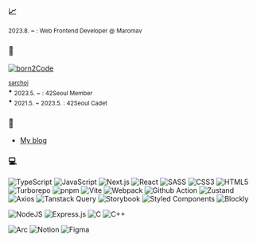 ### 📈
<sup>2023.8. ~ : Web Frontend Developer @ Maromav</sup><br/>

### 📖

[![born2Code](https://img.shields.io/badge/Born2Code-000000.svg?style=for-the-badge&logo=42&logoColor=FFFFFF)](https://42seoul.kr) 

<sub>[sarchoi](https://profile.intra.42.fr/users/sarchoi)</sub><br/>
• <sub>2023.5. ~ : 42Seoul Member</sub><br/>
• <sub>2021.5. ~ 2023.5. : 42Seoul Cadet</sub>

### 🔗
- [My blog](https://blog.srngch.com)

### 💻
![TypeScript](https://img.shields.io/badge/typescript-%23007ACC.svg?style=for-the-badge&logo=typescript&logoColor=white)
![JavaScript](https://img.shields.io/badge/javascript-%23323330.svg?style=for-the-badge&logo=javascript&logoColor=%23F7DF1E)
![Next.js](https://img.shields.io/badge/next.js-000000?style=for-the-badge&logo=next.js&logoColor=white)
![React](https://img.shields.io/badge/react-%2320232a.svg?style=for-the-badge&logo=react&logoColor=%2361DAFB)
![SASS](https://img.shields.io/badge/SASS-hotpink.svg?style=for-the-badge&logo=SASS&logoColor=white)
![CSS3](https://img.shields.io/badge/css3-%231572B6.svg?style=for-the-badge&logo=css3&logoColor=white)
![HTML5](https://img.shields.io/badge/html5-%23E34F26.svg?style=for-the-badge&logo=html5&logoColor=white)
![Turborepo](https://img.shields.io/badge/turborepo-%23EF4444.svg?style=for-the-badge&logo=turborepo&logoColor=white)
![pnpm](https://img.shields.io/badge/pnpm-%23F69220.svg?style=for-the-badge&logo=pnpm&logoColor=white)
![Vite](https://img.shields.io/badge/vite-%23007ACC.svg?style=for-the-badge&logo=vite&logoColor=white)
![Webpack](https://img.shields.io/badge/webpack-%238DD6F9.svg?style=for-the-badge&logo=webpack&logoColor=black)
![Github Action](https://img.shields.io/badge/github--actions-%232671E5.svg?style=for-the-badge&logo=github-actions&logoColor=white)
![Zustand](https://img.shields.io/badge/zustand-%23222222.svg?style=for-the-badge&logo=zustand&logoColor=white)
![Axios](https://img.shields.io/badge/axios-%23232F3E.svg?style=for-the-badge&logo=axios&logoColor=white)
![Tanstack Query](https://img.shields.io/badge/tanstack--query-%23FF0000.svg?style=for-the-badge&logo=react-query&logoColor=white)
![Storybook](https://img.shields.io/badge/storybook-%23FF4785.svg?style=for-the-badge&logo=storybook&logoColor=white)
![Styled Components](https://img.shields.io/badge/styled--components-%23DB7093.svg?style=for-the-badge&logo=styled-components&logoColor=white)
![Blockly](https://img.shields.io/badge/blockly-%23424242.svg?style=for-the-badge&logo=blockly&logoColor=white)

![NodeJS](https://img.shields.io/badge/node.js-6DA55F?style=for-the-badge&logo=node.js&logoColor=white)
![Express.js](https://img.shields.io/badge/express.js-%23404d59.svg?style=for-the-badge&logo=express&logoColor=%2361DAFB)
![C](https://img.shields.io/badge/c-%2300599C.svg?style=for-the-badge&logo=c&logoColor=white)
![C++](https://img.shields.io/badge/c++-%2300599C.svg?style=for-the-badge&logo=c%2B%2B&logoColor=white)

![Arc](https://img.shields.io/badge/arc-%23FCBFBD.svg?style=for-the-badge&logo=arc&logoColor=white)
![Notion](https://img.shields.io/badge/notion-%23000000.svg?style=for-the-badge&logo=notion&logoColor=white)
![Figma](https://img.shields.io/badge/figma-%23F24E1E.svg?style=for-the-badge&logo=figma&logoColor=white)

<!--

[![sarchoi's 42 stats](https://badge42.vercel.app/api/v2/cl1utu8dj001109l64o4hso13/stats?cursusId=21&coalitionId=85)](https://github.com/srngch/42Seoul)

[![Srngch's github stats](https://github-readme-stats.vercel.app/api?username=srngch)](https://github.com/anuraghazra/github-readme-stats)

[![Top Langs](https://github-readme-stats.vercel.app/api/top-langs/?username=srngch&layout=compact&exclude_repo=42ruby_on_rails,notes,lang-box,srngch.github.io)](https://github.com/anuraghazra/github-readme-stats)

![Strapi](https://img.shields.io/badge/strapi-%232E7EEA.svg?style=for-the-badge&logo=strapi&logoColor=white)


<details>
  <summary>.</summary>
  <a href="https://hits.seeyoufarm.com"><img src="https://hits.seeyoufarm.com/api/count/incr/badge.svg?url=https%3A%2F%2Fgithub.com%2Fsrngch&count_bg=%239DCAFF&title_bg=%23D9D9D9&icon=&icon_color=%23E7E7E7&title=&edge_flat=true"/></a>                        
</details>

-->

